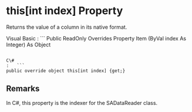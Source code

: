 <!-- loio3c1804f96c5f101498658df168fee970 -->

# this\[int index\] Property

Returns the value of a column in its native format.



Visual Basic
:   ```
Public ReadOnly Overrides Property Item (ByVal index As Integer) As Object
```

C\#
:   ```
public override object this[int index] {get;}
```



## Remarks

In C\#, this property is the indexer for the SADataReader class.

